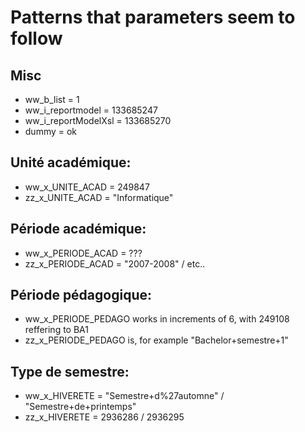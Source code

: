 # Patterns that parameters seem to follow

## Misc
* ww_b_list = 1
* ww_i_reportmodel = 133685247
* ww_i_reportModelXsl = 133685270
* dummy = ok

## Unité académique:
* ww_x_UNITE_ACAD = 249847
* zz_x_UNITE_ACAD = "Informatique"

## Période académique:
* ww_x_PERIODE_ACAD = ???
* zz_x_PERIODE_ACAD = "2007-2008" / etc..

## Période pédagogique:
* ww_x_PERIODE_PEDAGO works in increments of 6, with 249108 reffering to BA1
* zz_x_PERIODE_PEDAGO is, for example "Bachelor+semestre+1"

## Type de semestre:
* ww_x_HIVERETE = "Semestre+d%27automne" / "Semestre+de+printemps"
* zz_x_HIVERETE = 2936286 / 2936295
